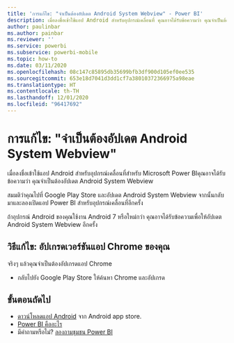 ```yaml
---
title: 'การแก้ไข: "จำเป็นต้องอัปเดต Android System Webview" - Power BI'
description: เมื่อลงชื่อเข้าใช้แอป Android สำหรับอุปกรณ์เคลื่อนที่ คุณอาจได้รับข้อความว่า คุณจำเป็นต้องอัปเดต Android System Webview
author: paulinbar
ms.author: painbar
ms.reviewer: ''
ms.service: powerbi
ms.subservice: powerbi-mobile
ms.topic: how-to
ms.date: 03/11/2020
ms.openlocfilehash: 08c147c85895db35699bfb3df900d105ef0ee535
ms.sourcegitcommit: 653e18d7041d3dd1cf7a38010372366975a98eae
ms.translationtype: HT
ms.contentlocale: th-TH
ms.lasthandoff: 12/01/2020
ms.locfileid: "96417692"
---
```

# <a name="fixing-need-to-update-android-system-webview"></a>การแก้ไข: "จำเป็นต้องอัปเดต Android System Webview"
เมื่อลงชื่อเข้าใช้แอป Android สำหรับอุปกรณ์เคลื่อนที่สำหรับ Microsoft Power BIคุณอาจได้รับข้อความว่า คุณจำเป็นต้องอัปเดต Android System Webview 

สมมติว่าคุณไปที่ Google Play Store และอัปเดต Android System Webview จากนั้นกลับมาและลองเปิดแอป Power BI สำหรับอุปกรณ์เคลื่อนที่อีกครั้ง 

ถ้าอุปกรณ์ Android ของคุณใช้งาน Android 7 หรือใหม่กว่า คุณอาจได้รับข้อความเพื่อให้อัปเดต Android System Webview อีกครั้ง 

## <a name="solution-upgrade-your-version-of-the-chrome-app"></a>วิธีแก้ไข: อัปเกรดเวอร์ชันแอป Chrome ของคุณ
จริงๆ แล้วคุณจำเป็นต้องอัปเกรดแอป Chrome 

* กลับไปยัง Google Play Store ให้ค้นหา Chrome และอัปเกรด

## <a name="next-steps"></a>ขั้นตอนถัดไป
* [ดาวน์โหลดแอป Android](https://go.microsoft.com/fwlink/?LinkID=544867) จาก Android app store.
* [Power BI คืออะไร](../../fundamentals/power-bi-overview.md)
* มีคำถามหรือไม่? [ลองถามชุมชน Power BI](https://community.powerbi.com/)


